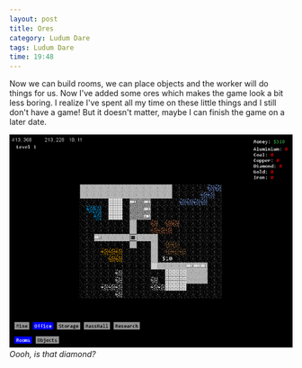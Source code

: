 ```yaml
---
layout: post
title: Ores
category: Ludum Dare
tags: Ludum Dare
time: 19:48
---
```


Now we can build rooms, we can place objects and the worker will do things for us. Now I've added some ores which makes the game look a bit less boring. I realize I've spent all my time on these little things and I still don't have a game! But it doesn't matter, maybe I can finish the game on a later date.

![Ores](/images/ld29/ores.png)  
*Oooh, is that diamond?*

